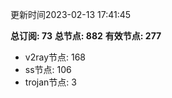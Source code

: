 更新时间2023-02-13 17:41:45

**总订阅: 73**
**总节点: 882**
**有效节点: 277**
- v2ray节点: 168
- ss节点: 106
- trojan节点: 3

